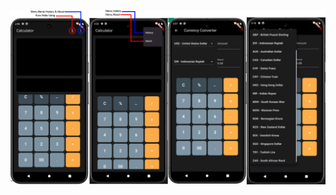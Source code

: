 ![Aplikasi Kalkulator dengn Fitur Konversi Mata Uang](https://github.com/AlfanSetiadi/UAS_Mobpro_KalkulatorKonversiUang/blob/main/ViewUICalculator.png)
